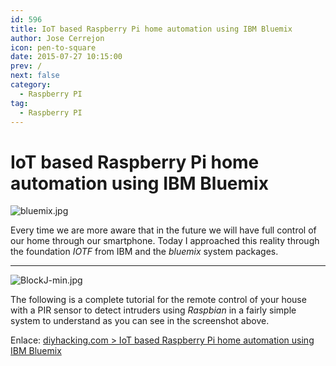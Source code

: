 ```yaml
---
id: 596
title: IoT based Raspberry Pi home automation using IBM Bluemix
author: Jose Cerrejon
icon: pen-to-square
date: 2015-07-27 10:15:00
prev: /
next: false
category:
  - Raspberry PI
tag:
  - Raspberry PI
---
```


# IoT based Raspberry Pi home automation using IBM Bluemix

![bluemix.jpg](/images/2015/07/bluemix.jpg)

Every time we are more aware that in the future we will have full control of our home through our smartphone. Today I approached this reality through the foundation *IOTF* from IBM and the *bluemix* system packages.

- - -
![BlockJ-min.jpg](/images/2015/07/BlockJ-min.jpg)

The following is a complete tutorial for the remote control of your house with a PIR sensor to detect intruders using *Raspbian* in a fairly simple system to understand as you can see in the screenshot above.


Enlace: [diyhacking.com > IoT based Raspberry Pi home automation using IBM Bluemix](http://diyhacking.com/raspberry-pi-home-automation-ibm-bluemix/)